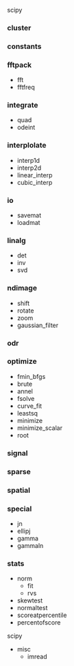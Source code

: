 scipy

### cluster

### constants

### fftpack

- fft
- fftfreq

### integrate

- quad
- odeint

### interplolate

- interp1d
- interp2d
- linear_interp
- cubic_interp

### io

- savemat
- loadmat

### linalg

- det
- inv
- svd

### ndimage

- shift
- rotate
- zoom
- gaussian_filter

### odr

### optimize

- fmin_bfgs
- brute
- annel
- fsolve
- curve_fit
- leastsq
- minimize
- minimize_scalar
- root

### signal

### sparse

### spatial

### special

- jn
- ellipj
- gamma
- gammaln

### stats

- norm
  - fit
  - rvs
- skewtest
- normaltest
- scoreatpercentile
- percentofscore





scipy

- misc
  - imread